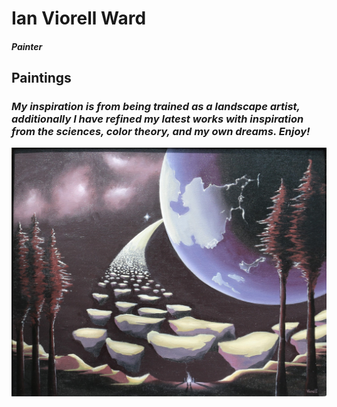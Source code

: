 # Ian Viorell Ward 
#### *Painter*
## Paintings
### *My inspiration is from being trained as a landscape artist, additionally I have refined my latest works with inspiration from the sciences, color theory, and my own dreams. Enjoy!*


 ![alt text][connected]

[connected]: Final_Connected.JPG
